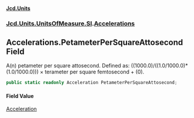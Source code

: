 #### [Jcd.Units](index.md 'index')
### [Jcd.Units.UnitsOfMeasure.SI](Jcd.Units.UnitsOfMeasure.SI.md 'Jcd.Units.UnitsOfMeasure.SI').[Accelerations](Accelerations.md 'Jcd.Units.UnitsOfMeasure.SI.Accelerations')

## Accelerations.PetameterPerSquareAttosecond Field

A(n) petameter per square attosecond. Defined as: ((1000.0)/((1.0/1000.0)*(1.0/1000.0))) × terameter per square femtosecond + (0).

```csharp
public static readonly Acceleration PetameterPerSquareAttosecond;
```

#### Field Value
[Acceleration](Acceleration.md 'Jcd.Units.UnitTypes.Acceleration')
